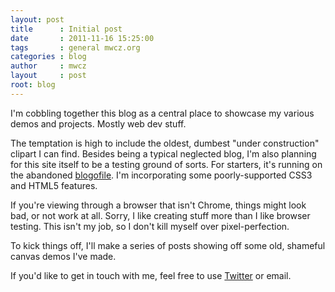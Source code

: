 ```yaml
---
layout: post
title      : Initial post
date       : 2011-11-16 15:25:00
tags       : general mwcz.org
categories : blog
author     : mwcz
layout     : post
root: blog
---
```


<script type="text/javascript">
    window.onload = function() { document.getElementById("email").href = "mailto:%6D%77%63@%63%6C%61%79%74%6F.%6F%72%67"; };
</script>

I'm cobbling together this blog as a central place to showcase my various demos
and projects.  Mostly web dev stuff.

The temptation is high to include the oldest, dumbest "under construction"
clipart I can find.  Besides being a typical neglected blog, I'm also planning
for this site itself to be a testing ground of sorts.  For starters, it's
running on the abandoned [blogofile](https://github.com/EnigmaCurry/blogofile).
I'm incorporating some poorly-supported CSS3 and HTML5 features.

If you're viewing through a browser that isn't Chrome, things might look bad,
or not work at all.  Sorry, I like creating stuff more than I like browser
testing.  This isn't my job, so I don't kill myself over pixel-perfection.

To kick things off, I'll make a series of posts showing off some old, shameful
canvas demos I've made.

If you'd like to get in touch with me, feel free to use
[Twitter](https://twitter.com/#!/mwcz) or <a id="email">email</a>.
